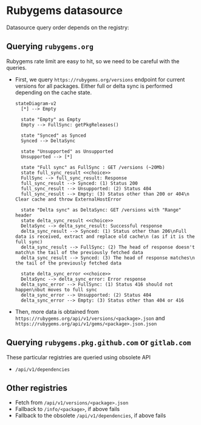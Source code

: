 # Rubygems datasource

Datasource query order depends on the registry:

## Querying `rubygems.org`

Rubygems rate limit are easy to hit, so we need to be careful with the queries.

- First, we query `https://rubygems.org/versions` endpoint for current versions for all packages. Either full or delta sync is performed depending on the cache state.

  ```mermaid
  stateDiagram-v2
    [*] --> Empty

    state "Empty" as Empty
    Empty --> FullSync: getPkgReleases()

    state "Synced" as Synced
    Synced --> DeltaSync

    state "Unsupported" as Unsupported
    Unsupported --> [*]

    state "Full sync" as FullSync : GET /versions (~20Mb)
    state full_sync_result <<choice>>
    FullSync --> full_sync_result: Response
    full_sync_result --> Synced: (1) Status 200
    full_sync_result --> Unsupported: (2) Status 404
    full_sync_result --> Empty: (3) Status other than 200 or 404\n Clear cache and throw ExternalHostError

    state "Delta sync" as DeltaSync: GET /versions with "Range" header
    state delta_sync_result <<choice>>
    DeltaSync --> delta_sync_result: Successful response
    delta_sync_result --> Synced: (1) Status other than 206\nFull data is received, extract and replace old cache\n (as if it is the full sync)
    delta_sync_result --> FullSync: (2) The head of response doesn't match\n the tail of the previously fetched data
    delta_sync_result --> Synced: (3) The head of response matches\n the tail of the previously fetched data

    state delta_sync_error <<choice>>
    DeltaSync --> delta_sync_error: Error response
    delta_sync_error --> FullSync: (1) Status 416 should not happen\nbut moves to full sync
    delta_sync_error --> Unsupported: (2) Status 404
    delta_sync_error --> Empty: (3) Status other than 404 or 416
  ```

- Then, more data is obtained from `https://rubygems.org/api/v1/versions/<package>.json` and `https://rubygems.org/api/v1/gems/<package>.json.json`

## Querying `rubygems.pkg.github.com` or `gitlab.com`

These particular registries are queried using obsolete API

- `/api/v1/dependencies`

## Other registries

- Fetch from `/api/v1/versions/<package>.json`
- Fallback to `/info/<package>`, if above fails
- Fallback to the obsolete `/api/v1/dependencies`, if above fails
